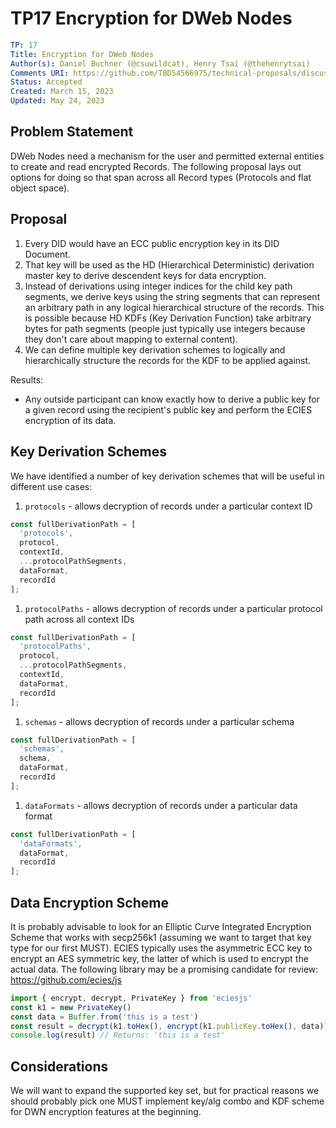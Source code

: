 # TP17 Encryption for DWeb Nodes

```yaml
TP: 17
Title: Encryption for DWeb Nodes
Author(s): Daniel Buchner (@csuwildcat), Henry Tsai (@thehenrytsai)
Comments URI: https://github.com/TBD54566975/technical-proposals/discussions/3
Status: Accepted
Created: March 15, 2023
Updated: May 24, 2023
```

## Problem Statement

DWeb Nodes need a mechanism for the user and permitted external entities to create and read encrypted Records. The following proposal lays out options for doing so that span across all Record types (Protocols and flat object space).


## Proposal

1. Every DID would have an ECC public encryption key in its DID Document.
2. That key will be used as the HD (Hierarchical Deterministic) derivation master key to derive descendent keys for data encryption.
3. Instead of derivations using integer indices for the child key path segments, we derive keys using the string segments that can represent an arbitrary path in any logical hierarchical structure of the records. This is possible because HD KDFs (Key Derivation Function) take arbitrary bytes for path segments (people just typically use integers because they don't care about mapping to external content).
4. We can define multiple key derivation schemes to logically and hierarchically structure the records for the KDF to be applied against.

Results:
- Any outside participant can know exactly how to derive a public key for a given record using the recipient's public key and perform the ECIES encryption of its data.

## Key Derivation Schemes
We have identified a number of key derivation schemes that will be useful in different use cases:

1. `protocols` - allows decryption of records under a particular context ID

```javascript
const fullDerivationPath = [
  'protocols',
  protocol,
  contextId,
  ...protocolPathSegments,
  dataFormat,
  recordId
];
```

1. `protocolPaths` - allows decryption of records under a particular protocol path across all context IDs

```javascript
const fullDerivationPath = [
  'protocolPaths',
  protocol,
  ...protocolPathSegments,
  contextId,
  dataFormat,
  recordId
];
```

1. `schemas` - allows decryption of records under a particular schema

```javascript
const fullDerivationPath = [
  'schemas',
  schema,
  dataFormat,
  recordId
];
```

1. `dataFormats` - allows decryption of records under a particular data format

```javascript
const fullDerivationPath = [
  'dataFormats',
  dataFormat,
  recordId
];
```


## Data Encryption Scheme

It is probably advisable to look for an Elliptic Curve Integrated Encryption Scheme that works with secp256k1 (assuming we want to target that key type for our first MUST). ECIES typically uses the asymmetric ECC key to encrypt an AES symmetric key, the latter of which is used to encrypt the actual data. The following library may be a promising candidate for review: https://github.com/ecies/js

```javascript
import { encrypt, decrypt, PrivateKey } from 'eciesjs'
const k1 = new PrivateKey()
const data = Buffer.from('this is a test')
const result = decrypt(k1.toHex(), encrypt(k1.publicKey.toHex(), data)).toString()
console.log(result) // Returns: 'this is a test'
```

## Considerations

We will want to expand the supported key set, but for practical reasons we should probably pick one MUST implement key/alg combo and KDF scheme for DWN encryption features at the beginning.
